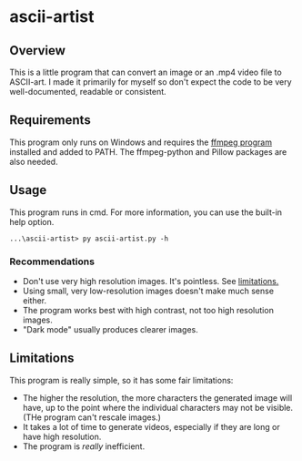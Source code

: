 # ascii-artist

## Overview
This is a little program that can convert an image or an .mp4 video file to ASCII-art. I made it primarily for myself so don't expect the code to be very well-documented, readable or consistent. 

## Requirements
This program only runs on Windows and requires the [ffmpeg program](https://ffmpeg.org/) installed and added to PATH. The ffmpeg-python and Pillow packages are also needed.

## Usage
This program runs in cmd. For more information, you can use the built-in help option.

    ...\ascii-artist> py ascii-artist.py -h

### Recommendations
 - Don't use very high resolution images. It's pointless. See [limitations.](#limitations)
 - Using small, very low-resolution images doesn't make much sense either.
 - The program works best with high contrast, not too high resolution images.
 - "Dark mode" usually produces clearer images.

## Limitations
This program is really simple, so it has some fair limitations:
 - The higher the resolution, the more characters the generated image will have, up to the point where the individual characters may not be visible. (THe program can't rescale images.)
 - It takes a lot of time to generate videos, especially if they are long or have high resolution.
 - The program is *really* inefficient.
